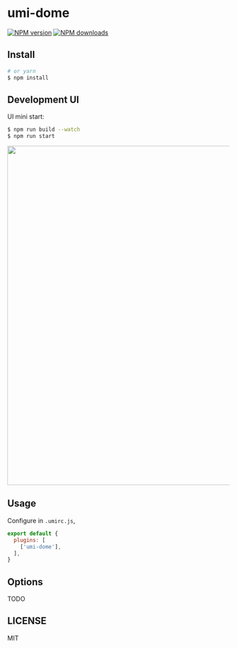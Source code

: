 # umi-dome

[![NPM version](https://img.shields.io/npm/v/umi-dome.svg?style=flat)](https://npmjs.org/package/umi-dome)
[![NPM downloads](http://img.shields.io/npm/dm/umi-dome.svg?style=flat)](https://npmjs.org/package/umi-dome)



## Install

```bash
# or yarn
$ npm install
```
## Development UI

UI mini start:

```bash
$ npm run build --watch
$ npm run start
```

<img src="https://user-images.githubusercontent.com/13595509/67024897-bbeede80-f137-11e9-9f19-6a3f0ea3f6cd.png" width="768" />

## Usage

Configure in `.umirc.js`,

```js
export default {
  plugins: [
    ['umi-dome'],
  ],
}
```

## Options

TODO

## LICENSE

MIT
